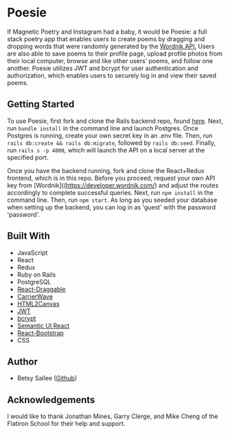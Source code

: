 # Poesie

If Magnetic Poetry and Instagram had a baby, it would be Poesie: a full stack poetry app that enables users to create poems by dragging and dropping words that were randomly generated by the [Wordnik API.](https://developer.wordnik.com/) Users are also able to save poems to their profile page, upload profile photos from their local computer, browse and like other users’ poems, and follow one another. Poesie utilizes JWT and bcrypt for user authentication and authorization, which enables users to securely log in and view their saved poems.

## Getting Started

To use Poesie, first fork and clone the Rails backend repo, found [here](https://github.com/ensallee/poesie_backend). Next, run `bundle install` in the command line and launch Postgres. Once Postgres is running, create your own secret key in an .env file. Then, run `rails db:create && rails db:migrate`, followed by `rails db:seed`. Finally, run `rails s -p 4000`, which will launch the API on a local server at the specified port.

Once you have the backend running, fork and clone the React+Redux frontend, which is in this repo. Before you proceed, request your own API key from [Wordnik]((https://developer.wordnik.com/) and adjust the routes accordingly to complete successful queries. Next, run `npm install` in the command line. Then, run `npm start`. As long as you seeded your database when setting up the backend, you can log in as 'guest' with the password 'password'.

## Built With
- JavaScript
- React
- Redux
- Ruby on Rails
- PostgreSQL
- [React-Draggable](https://github.com/mzabriskie/react-draggable)
- [CarrierWave](https://github.com/carrierwaveuploader/carrierwave)
- [HTML2Canvas](https://html2canvas.hertzen.com/)
- [JWT](https://jwt.io/)
- [bcrypt](https://rubygems.org/gems/bcrypt/versions/3.1.12)
- [Semantic UI React](https://react.semantic-ui.com/)
- [React-Bootstrap](https://react-bootstrap.github.io/)
- CSS

## Author
- Betsy Sallee ([Github](https://github.com/ensallee))

## Acknowledgements
I would like to thank Jonathan Mines, Garry Clerge, and Mike Cheng of the Flatiron School for their help and support.
